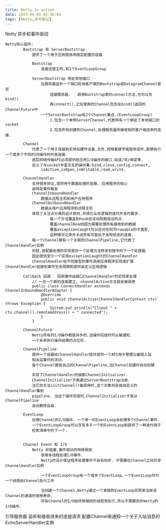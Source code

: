 ```yaml
---
title: Netty in action
date: 2019-04-05 02:36:04
tags: [Netty,读书笔记]
---
```

Netty   异步和事件驱动

    Netty核心组件:
            Bootstrap 和 ServerBootstrap
                提供了一个用于应用程序网络层配置的容器

                Bootstrap
                    连接远程主机,有1个EventLoopGroup

                ServerBootstrap 绑定本地端口
                    在服务器监听一个端口轮询客户端的Bootstrap或DatagramChannel是否
                        连接服务器.   调用Bootstrap类的connect方法,也可以先bind()
                        再connect(),之后使用的Channel包含在bind()返回的ChannelFuture中
                    一个ServerBootstrap有2个Channel集合.(EventLoopGroup)
                        1.包含一个单例ServerChannel,代表持有一个绑定了本地端口的socket
                        2.包含所有创建的Channel,处理服务器所接收到的客户端进来的连接.

            Channel
                代表了一个用于连接到实体如硬件设备,文件,网络套接字或程序组件,能够执行一个或多个不同的IO操作的开放连接.
                底层网络传输API必须提供给应用I/O操作的接口.如读/写/绑定等.
                定义了与socket丰富交互的操作集:bind,close,config,connect,
                    isActive,isOpen,isWritable,read,write.

            ChannelHandler
                支持很多协议,提供用于数据处理的容器. 应用程序的核心
                由特定事件触发
                ChannelInboundHandler
                    数据从远程主机到用户应用程序
                ChannelOutboundHandler
                    数据从用户应用程序到远程主机
                体现了关注点分离的设计原则,并简化业务逻辑的迭代开发的要求.
                        每一个方法覆盖到hook在活动周期适当的点.
                        覆盖channelRead0因为需要处理所有接收到的数据
                        覆盖exceptionCaught可以应对任何Throwable的子类型,
                        这种情况记录并关闭所有可能处于未知状态的连接.
                每一个Channel都有一个关联的ChannelPipeline,它代表了ChannelHandler实例
                的链.适配器处理的实现是将一个处理方法转发到链中的下一个处理器.
                因此提供至少一个实现exceptionCaught的ChannelHandler
                ChannelHandler给不同类型的事件调用应用程序实现或扩展ChannelHandler挂接到事件生命周期和提供自定义应用逻辑

            Callback 回调   回调事件由接口ChannelHandler的实现来处理
                // 一旦一个新的连接建立, channelActive方法就会被调用
                public class ConnectHandler extends ChannelInboundHandlerAdapter {
                    @Override
                    public void channelActive(ChannelHandlerContext ctx) throws Exception {
                        System.out.println("Client " + ctx.channel().remoteAddress() + " connected");
                    }
                }

            ChannelFuture
                Netty所有的I/O操作都是异步的,当操作完成时可以被通知.
                一个未来执行操作结果的占位符.

            ChannelPipeline
                提供一个容器给ChannelHandler链并提供一个API用于管理沿着链入站
                和出站事件的流动.
                每个Channel都有自己的ChannelPipeline,当Channel创建时自动创建

                实现了ChannelHandler的抽象ChannelInitializer.
                ChannelInitializer子类通过ServerBootstrap注册.
                当它的方法initChannel()被调用时,这个对象将安装自定义的ChannelHandler集到
                pipeline. 当这个操作完成时,ChannelInitializer子类从ChannelPipeline
                自动删除自身.

            EventLoop
                处理Channel的I/O操作. 一个单一的EventLoop会处理多个Channel事件.
                一个EventLoopGroup可以含有多于一个的EventLoop和提供了一种迭代用于
                检索清单中的下一个.


            Channel Event 和 I/O
                Netty 非阻塞,事件驱动的网络框架
                    使用多线程处理I/O事件.
                    Netty的设计保证程序处理事件不会有同步. 不需要在Channel之间共享ChannelHandler实例

                    一个EventLoopGroup有一个或多个EventLoop,一个EventLoop作为一个线程给Channel执行工作

                    当创建一个Channel,Netty通过一个单独的EventLoop实例来注册该Channel的通道的使用寿命.
                    所有Channel的I/O始终用相同的线程来执行,所以不需要同步Netty的I/O操作.




引导服务器
    监听和接收进来的连接请求
    配置Channel来通知一个关于入站消息的EchoServerHandler实例
